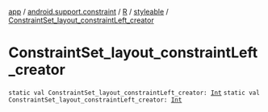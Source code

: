 [app](../../../index.md) / [android.support.constraint](../../index.md) / [R](../index.md) / [styleable](index.md) / [ConstraintSet_layout_constraintLeft_creator](.)

# ConstraintSet_layout_constraintLeft_creator

`static val ConstraintSet_layout_constraintLeft_creator: `[`Int`](https://kotlinlang.org/api/latest/jvm/stdlib/kotlin/-int/index.html)
`static val ConstraintSet_layout_constraintLeft_creator: `[`Int`](https://kotlinlang.org/api/latest/jvm/stdlib/kotlin/-int/index.html)
